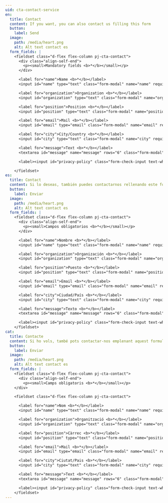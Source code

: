 ```yaml
---
uid: cta-contact-service
en:
  title: Contact
  content: If you want, you can also contact us filling this form
  button:
    label: Send
  image:
    path: /media/heart.png
    alt: Alt text contact es
  form_fields: |
    <fieldset class="d-flex flex-column pj-cta-contact">
      <div class="align-self-end">
        <p><small>Mandatory fields <b>*</b></small></p>
      </div>

      <label for="name">Name <b>*</b></label>
      <input id="name" type="text" class="form-modal" name="name" required/>

      <label for="organization">Organization <b>*</b></label>
      <input id="organization" type="text" class="form-modal" name="organization" required/>

      <label for="position">Position <b>*</b></label>
      <input id="position" type="text" class="form-modal" name="position" required />

      <label for="email">Mail <b>*</b></label>
      <input id="email" type="email" class="form-modal" name="email" required />

      <label for="city">City/Country <b>*</b></label>
      <input id="city" type="text" class="form-modal" name="city" required/>

      <label for="message">Text <b>*</b></label>
      <textarea id="message" name="message" rows="6" class="form-modal" required></textarea>

      <label><input id="privacy-policy" class="form-check-input text-white" type="checkbox" name="privacy-policy" required>I accept <a href="/en/privacy-policy" class="text-link"><b>the Privacy Policy</b></a></label>

    </fieldset>
es:
  title: Contact
  content: Si lo deseas, también puedes contactarnos rellenando este formulario
  button:
    label: Enviar
  image:
    path: /media/heart.png
    alt: Alt text contact es
  form_fields: |
    <fieldset class="d-flex flex-column pj-cta-contact">
      <div class="align-self-end">
        <p><small>Campos obligatorios <b>*</b></small></p>
      </div>

      <label for="name">Nombre <b>*</b></label>
      <input id="name" type="text" class="form-modal" name="name" required/>

      <label for="organization">Organización <b>*</b></label>
      <input id="organization" type="text" class="form-modal" name="organization" required />

      <label for="position">Puesto <b>*</b></label>
      <input id="position" type="text" class="form-modal" name="position" required />

      <label for="email">Email <b>*</b></label>
      <input id="email" type="email" class="form-modal" name="email" required />

      <label for="city">Ciudad/País <b>*</b></label>
      <input id="city" type="text" class="form-modal" name="city" required />

      <label for="message">Texto <b>*</b></label>
      <textarea id="message" name="message" rows="6" class="form-modal" required></textarea>

      <label><input id="privacy-policy" class="form-check-input text-white" type="checkbox" name="privacy-policy" required> Acepto la <a href="/es/privacy-policy" class="text-link"><b>Política de Privacidad</b></a></label>
    </fieldset>
cat:
  title: Contacte
  content: Si ho vols, també pots contactar-nos emplenant aquest formulari
  button:
    label: Enviar
  image:
    path: /media/heart.png
    alt: Alt text contact es
  form_fields: |
    <fieldset class="d-flex flex-column pj-cta-contact">
      <div class="align-self-end">
        <p><small>Camps obligatoris <b>*</b></small></p>
    </div>

    <fieldset class="d-flex flex-column pj-cta-contact">

      <label for="name">Nom <b>*</b></label>
      <input id="name" type="text" class="form-modal" name="name" required />

      <label for="organization">Organització <b>*</b></label>
      <input id="organization" type="text" class="form-modal" name="organization" required />

      <label for="position">Càrrec <b>*</b></label>
      <input id="position" type="text" class="form-modal" name="position" required />

      <label for="email">Mail <b>*</b></label>
      <input id="email" type="email" class="form-modal" name="email" required />

      <label for="city">Ciutat/Pais <b>*</b></label>
      <input id="city" type="text" class="form-modal" name="city" required />

      <label for="message">Text <b>*</b></label>
      <textarea id="message" name="message" rows="6" class="form-modal" required></textarea>

      <label><input id="privacy-policy" class="form-check-input text-white" type="checkbox" name="privacy-policy" required> Accepto <a href="/cat/privacy-policy" class="text-link"><b>la política de privadesa</b></a></label>
    </fieldset>
---
```

